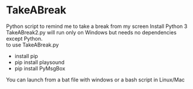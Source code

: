 # TakeABreak
Python script to remind me to take a break from my screen
Install Python 3  
TakeABreak2.py will run only on Windows but needs no dependencies except Python.  
to use TakeABreak.py 
* install pip
* pip install playsound
* pip install PyMsgBox

You can launch from a bat file with windows or a bash script in Linux/Mac
